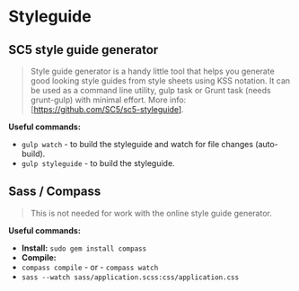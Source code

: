# Styleguide

## SC5 style guide generator

> Style guide generator is a handy little tool that helps you generate good looking style guides from style sheets using KSS notation. It can be used as a command line utility, gulp task or Grunt task (needs grunt-gulp) with minimal effort. More info: [https://github.com/SC5/sc5-styleguide].

**Useful commands:**
*   `gulp watch` - to build the styleguide and watch for file changes (auto-build).
*   `gulp styleguide` - to build the styleguide.


## Sass / Compass
> This is not needed for work with the online style guide generator.

**Useful commands:**

*   __Install:__ `sudo gem install compass`
*   __Compile:__
   *   `compass compile` - or - `compass watch`
   *   `sass --watch sass/application.scss:css/application.css`

